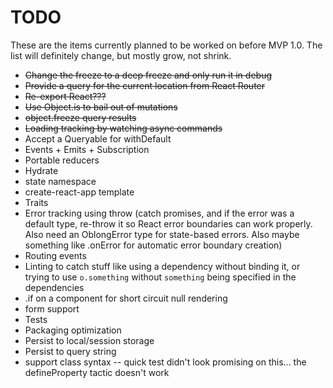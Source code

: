 # TODO

These are the items currently planned to be worked on before MVP 1.0. The list will definitely change, but mostly grow, not shrink.

- ~~Change the freeze to a deep freeze and only run it in debug~~
- ~~Provide a query for the current location from React Router~~
- ~~Re-export React???~~
- ~~Use Object.is to bail out of mutations~~
- ~~object.freeze query results~~
- ~~Loading tracking by watching async commands~~
- Accept a Queryable for withDefault
- Events + Emits + Subscription
- Portable reducers
- Hydrate
- state namespace
- create-react-app template
- Traits
- Error tracking using throw (catch promises, and if the error was a default type, re-throw it so React error boundaries can work properly. Also need an OblongError type for state-based errors. Also maybe something like .onError for automatic error boundary creation)
- Routing events
- Linting to catch stuff like using a dependency without binding it, or trying to use `o.something` without `something` being specified in the dependencies
- .if on a component for short circuit null rendering
- form support
- Tests
- Packaging optimization
- Persist to local/session storage
- Persist to query string
- support class syntax -- quick test didn't look promising on this... the defineProperty tactic doesn't work
